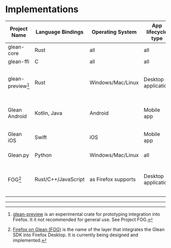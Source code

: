 # Implementations

| Project Name      | Language Bindings   | Operating System  | App lifecycle type  | Environment Data source |
| ----------------- | ------------------- | ----------------  | ------------------- | ----------------------- |
| glean-core        | Rust                | all               | all                 | none                    |
| glean-ffi         | C                   | all               | all                 | none                    |
| glean-preview[^1] | Rust                | Windows/Mac/Linux | Desktop application | OS info build-time autodetected, app info passed in |
| Glean Android     | Kotlin, Java        | Android           | Mobile app          | Autodetected from the Android environment |
| Glean iOS         | Swift               | iOS               | Mobile app          | Autodetected from the iOS environment
| Glean.py          | Python              | Windows/Mac/Linux | all                 | Autodetected at runtime |
| FOG[^2]           | Rust/C++/JavaScript | as Firefox supports | Desktop application | OS info build-time autodetected, app info passed in |

---

[^1]: [glean-preview](https://crates.io/crates/glean-preview) is an experimental crate for prototyping integration into Firefox. It it not recommended for general use. See Project FOG.

[^2]: [Firefox on Glean (FOG)](https://firefox-source-docs.mozilla.org/toolkit/components/glean/index.html) is the name of the layer that integrates the Glean SDK into Firefox Desktop. It is currently being designed and implemented.
